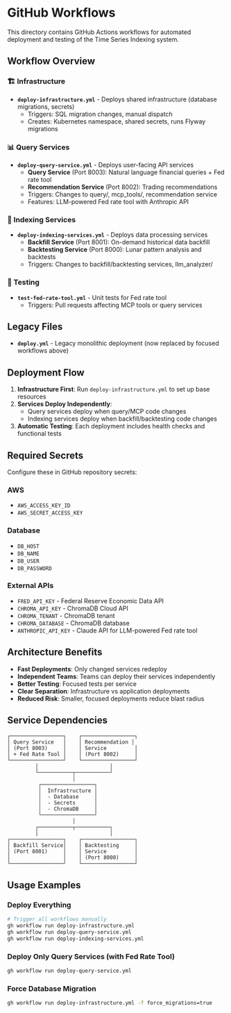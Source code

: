 # GitHub Workflows

This directory contains GitHub Actions workflows for automated deployment and testing of the Time Series Indexing system.

## Workflow Overview

### 🏗️ Infrastructure
- **`deploy-infrastructure.yml`** - Deploys shared infrastructure (database migrations, secrets)
  - Triggers: SQL migration changes, manual dispatch
  - Creates: Kubernetes namespace, shared secrets, runs Flyway migrations

### 📊 Query Services
- **`deploy-query-service.yml`** - Deploys user-facing API services
  - **Query Service** (Port 8003): Natural language financial queries + Fed rate tool
  - **Recommendation Service** (Port 8002): Trading recommendations
  - Triggers: Changes to query/, mcp_tools/, recommendation service
  - Features: LLM-powered Fed rate tool with Anthropic API

### 🔄 Indexing Services
- **`deploy-indexing-services.yml`** - Deploys data processing services
  - **Backfill Service** (Port 8001): On-demand historical data backfill
  - **Backtesting Service** (Port 8000): Lunar pattern analysis and backtests
  - Triggers: Changes to backfill/backtesting services, llm_analyzer/

### 🧪 Testing
- **`test-fed-rate-tool.yml`** - Unit tests for Fed rate tool
  - Triggers: Pull requests affecting MCP tools or query services

## Legacy Files

- **`deploy.yml`** - Legacy monolithic deployment (now replaced by focused workflows above)

## Deployment Flow

1. **Infrastructure First**: Run `deploy-infrastructure.yml` to set up base resources
2. **Services Deploy Independently**:
   - Query services deploy when query/MCP code changes
   - Indexing services deploy when backfill/backtesting code changes
3. **Automatic Testing**: Each deployment includes health checks and functional tests

## Required Secrets

Configure these in GitHub repository secrets:

### AWS
- `AWS_ACCESS_KEY_ID`
- `AWS_SECRET_ACCESS_KEY`

### Database
- `DB_HOST`
- `DB_NAME`
- `DB_USER`
- `DB_PASSWORD`

### External APIs
- `FRED_API_KEY` - Federal Reserve Economic Data API
- `CHROMA_API_KEY` - ChromaDB Cloud API
- `CHROMA_TENANT` - ChromaDB tenant
- `CHROMA_DATABASE` - ChromaDB database
- `ANTHROPIC_API_KEY` - Claude API for LLM-powered Fed rate tool

## Architecture Benefits

- **Fast Deployments**: Only changed services redeploy
- **Independent Teams**: Teams can deploy their services independently
- **Better Testing**: Focused tests per service
- **Clear Separation**: Infrastructure vs application deployments
- **Reduced Risk**: Smaller, focused deployments reduce blast radius

## Service Dependencies

```
┌─────────────────┐    ┌─────────────────┐
│ Query Service   │    │ Recommendation │
│ (Port 8003)     │    │ Service         │
│ + Fed Rate Tool │    │ (Port 8002)     │
└─────────────────┘    └─────────────────┘
         │                       │
         └───────────┬───────────┘
                     │
          ┌─────────────────┐
          │  Infrastructure │
          │  - Database     │
          │  - Secrets      │
          │  - ChromaDB     │
          └─────────────────┘
                     │
         ┌───────────┬───────────┐
         │                       │
┌─────────────────┐    ┌─────────────────┐
│ Backfill Service│    │ Backtesting     │
│ (Port 8001)     │    │ Service         │
│                 │    │ (Port 8000)     │
└─────────────────┘    └─────────────────┘
```

## Usage Examples

### Deploy Everything
```bash
# Trigger all workflows manually
gh workflow run deploy-infrastructure.yml
gh workflow run deploy-query-service.yml
gh workflow run deploy-indexing-services.yml
```

### Deploy Only Query Services (with Fed Rate Tool)
```bash
gh workflow run deploy-query-service.yml
```

### Force Database Migration
```bash
gh workflow run deploy-infrastructure.yml -f force_migrations=true
```